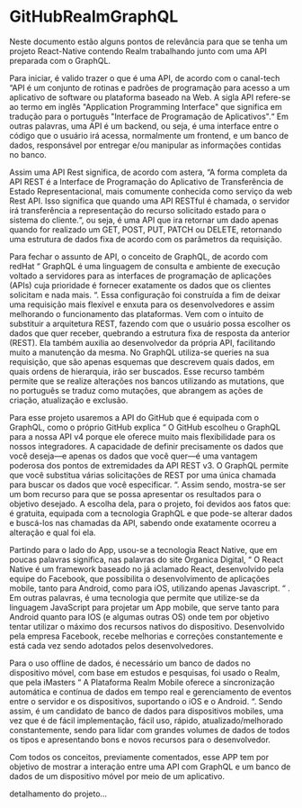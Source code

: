 # GitHubRealmGraphQL

 Neste documento estão alguns pontos de relevância para que se tenha um projeto React-Native contendo Realm trabalhando junto com uma API preparada com o GraphQL. 

  Para iniciar, é valido trazer o que é uma API, de acordo com o canal-tech “API é um conjunto de rotinas e padrões de programação para acesso a um aplicativo de software ou 
 plataforma baseado na Web. A sigla API refere-se ao termo em inglês "Application Programming Interface" que significa em tradução para o português "Interface de Programação de 
 Aplicativos".“ Em outras palavras, uma API é um backend, ou seja, é uma interface entre o código que o usuário irá acessa, normalmente um frontend, e um banco de dados, 
 responsável por entregar e/ou manipular as informações contidas no banco.

 Assim uma API Rest significa, de acordo com astera, “A forma completa da API REST é a Interface de Programação do Aplicativo de Transferência de Estado Representacional, mais 
comumente conhecida como serviço da web Rest API. Isso significa que quando uma API RESTful é chamada, o servidor irá transferência a representação do recurso solicitado estado 
para o sistema do cliente.“, ou seja, é uma API que ira retornar um dado apenas quando for realizado um GET, POST, PUT, PATCH ou DELETE, retornando uma estrutura de dados fixa de 
acordo com os parâmetros da requisição.

 Para fechar o assunto de API, o conceito de GraphQL, de acordo com redHat “ GraphQL é uma linguagem de consulta e ambiente de execução voltado a servidores para as interfaces de 
programação de aplicações (APIs) cuja prioridade é fornecer exatamente os dados que os clientes solicitam e nada mais.  “. Essa configuração foi construída a fim de deixar uma 
requisição mais flexível e enxuta para os desenvolvedores e assim melhorando o funcionamento das plataformas. Vem com o intuito de substituir a arquitetura REST, fazendo com que 
o usuário possa escolher os dados que quer receber, quebrando a estrutura fixa de resposta da anterior (REST). Ela também auxilia ao desenvolvedor da própria API, facilitando 
muito a manutenção da mesma. No GraphQL utiliza-se queries na sua requisição, que são apenas esquemas que descrevem quais dados, em quais ordens de hierarquia, irão ser buscados. 
Esse recurso também permite que se realize alterações nos bancos utilizando as mutations, que no português se traduz como mutações, que abrangem as ações de criação, atualização 
e exclusão.

 Para esse projeto usaremos a API do GitHub que é equipada com o GraphQL, como o próprio GitHub explica “ O GitHub escolheu o GraphQL para a nossa API v4 porque ele oferece muito 
mais flexibilidade para os nossos integradores. A capacidade de definir precisamente os dados que você deseja—e apenas os dados que você quer—é uma vantagem poderosa dos pontos 
de extremidades da API REST v3. O GraphQL permite que você substitua várias solicitações de REST por uma única chamada para buscar os dados que você especificar. “. Assim sendo, 
mostra-se ser um bom recurso para que se possa apresentar os resultados para o objetivo desejado. A escolha dela, para o projeto, foi devidos aos fatos que: é gratuita, equipada 
com a tecnologia GraphQL e que pode-se alterar dados e buscá-los nas chamadas da API, sabendo onde exatamente ocorreu a alteração e qual foi ela.

 Partindo para o lado do App, usou-se a tecnologia React Native, que em poucas palavras significa, nas palavras do site Organica Digital, “ O React Native é um framework baseado 
no já aclamado React, desenvolvido pela equipe do Facebook, que possibilita o desenvolvimento de aplicações mobile, tanto para Android, como para iOS, utilizando apenas 
Javascript.  “ . Em outras palavras, é uma tecnologia que permite que utilize-se da linguagem JavaScript para projetar um App mobile, que serve tanto para Android quanto para IOS 
(e algumas outras OS) onde tem por objetivo tentar utilizar o máximo dos recursos nativos do dispositivo. Desenvolvido pela empresa Facebook, recebe melhorias e correções 
constantemente e está cada vez sendo adotados pelos desenvolvedores.

 Para o uso offline de dados, é necessário um banco de dados no dispositivo móvel, com base em estudos e pesquisas, foi usado o Realm, que pela iMasters “ A Plataforma Realm 
Mobile oferece a sincronização automática e contínua de dados em tempo real e gerenciamento de eventos entre o servidor e os dispositivos, suportando o iOS e o Android. “. Sendo 
assim, é um candidato de banco de dados para dispositivos mobiles, uma vez que é de fácil implementação, fácil uso, rápido, atualizado/melhorado constantemente, sendo para lidar 
com grandes volumes de dados de todos os tipos e apresentando bons e novos recursos para o desenvolvedor.

 Com todos os conceitos, previamente comentados, esse APP tem por objetivo de mostrar a interação entre uma API com GraphQL e um banco de dados de um dispositivo móvel por meio 
 de um aplicativo.

detalhamento do projeto...
